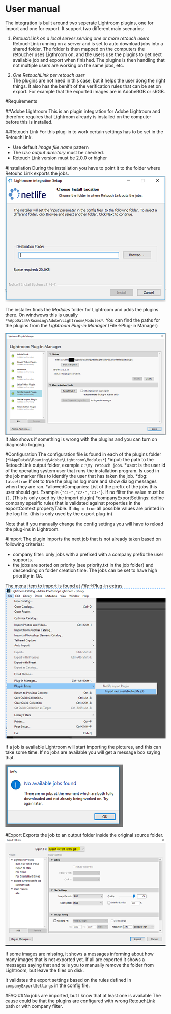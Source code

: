 User manual
=====================
The integration is built around two seperate Lightroom plugins, one for import and one for export.
It support two different main scenarios: 

1. *RetouchLink on a local server serving one or more retouch users*  
RetouchLink running on a server and is set to auto download jobs into a shared folder. The folder is then mapped on the computers the retoucher uses Ligthroom  on, and the users use the plugins to get next available job and export when finished. The plugins is then handling that not multiple users are working on the same jobs, etc.

2. *One RetouchLink per retouch user*  
The plugins are not need in this case, but it helps the user dong the right things. It also has the benifit of the verification rules that can be set on export. For example that the exported images are in AdobeRGB or sRGB.


#Requirements

##Adobe Lightroom
This is an plugin integration for Adobe Lightroom and therefore requires that Lightroom already is installed on the computer before this is installed.

##Retouch Link
For this plug-in to work certain settings has to be set in the RetouchLink.
* Use default *Image file name* pattern
* The *Use output directory* must be checked.
* Retouch Link version must be 2.0.0 or higher

#Installation
During the installation you have to point it to the folder where Retouhc Link exports the  jobs.
![Choose the folder where Retoruc Link exports jobs](installer-RL-folder.PNG?raw=true "Choose folder")

The installer finds the *Modules* folder for Lightroom and adds the plugins there. On windwows this is usually ` *%AppData%\Roaming\Adobe\Lightroom\Modules* `. You can find the paths for the plugins from the *Lightroom Plug-in Manager* (File->Plug-in Manager)

![Plug-in Manager](plugin-manager.png?raw=true "Plug-in Manager")
It also shows if something is wrong with the plugins and you can turn on diagnostic logging.

#Configuration
The configuration file is found in each of the plugins folder (` *%AppData%\Roaming\Adobe\Lightroom\Modules* `)
*input: the path to the RetouchLink output folder, example `c:\my retouch jobs`.
*user: is the user id  of the operating system user that runs the installation program. Is used in the job marker files to identify the user that has taken the job.
*dbg: `false`/`true` If set to true the plugins log more and show dialog messages when they are ran. 
*allowedCompanies: List of the prefix of the jobs this user should get. Example `{"c1-","c2-","c3-"}`. If no filter the value must be `{}`. (This is only used by the import plugin)
*companyExportSettings:  define company spesific rules that is validated against properties in the exportContext.propertyTable. If `dbg = true` all possible values are printed in the log file.  (this is only used by the export plug-in)

Note that if you manually change the config settings you will have to reload the plug-ins in Lightroom.

#Import
The plugin imports the next job that is not already taken based on following criterias:
- company filter: only jobs with a prefixed with a company prefix the user supports.
- the jobs are sorted on priority (see priority.txt in the job folder) and descending on folder creation time. The jobs can be set to have high priortity in QA.

The menu item to import is found at *File*->Plug-in extras ![Get next job](import-menu.png?raw=true "Get next job")

If a job is available Lightroom will start importing the pictures, and this can take some time. If no jobs are available you will get a message box saying that.

![No jobs-available message dialog](no-jobs-available.PNG?raw=true "No jobs-available message")

#Export
Exports the job to an output folder inside the original source folder.
![Lightroom export dialog](export.png?raw=true "Export dialog")

If some images are missing, it shows a messages informing about how many images that is not exported yet. If all are exported it shows a messages saying that and tells you to manually remove the folder from Lightroom, but leave the files on disk. 

It validates the export settings based on the rules defined in `companyExportSettings` in the config file. 


#FAQ
##No jobs are imported, but I know that at least one is available
The cause could be that the plugins are configured with wrong RetouchLink path or with company filter.
